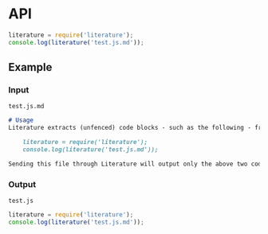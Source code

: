 # API

```javascript
literature = require('literature');
console.log(literature('test.js.md'));
```

## Example
### Input
 `test.js.md`

```markdown
# Usage
Literature extracts (unfenced) code blocks - such as the following - from Markdown files:

    literature = require('literature');
    console.log(literature('test.js.md'));

Sending this file through Literature will output only the above two code lines.
```

### Output
`test.js`
```javascript
literature = require('literature');
console.log(literature('test.js.md'));
```
